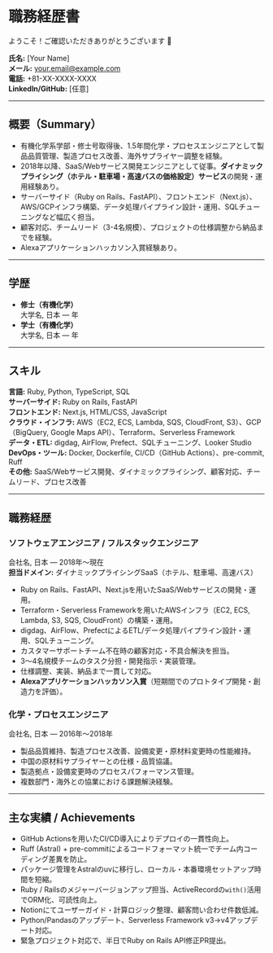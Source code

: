 # 職務経歴書
ようこそ！ご確認いただきありがとうございます :raised_hands:

**氏名:** [Your Name]  
**メール:** your.email@example.com  
**電話:** +81-XX-XXXX-XXXX  
**LinkedIn/GitHub:** [任意]  

---

## 概要（Summary）
- 有機化学系学部・修士号取得後、1.5年間化学・プロセスエンジニアとして製品品質管理、製造プロセス改善、海外サプライヤー調整を経験。  
- 2018年以降、SaaS/Webサービス開発エンジニアとして従事。**ダイナミックプライシング（ホテル・駐車場・高速バスの価格設定）サービス**の開発・運用経験あり。  
- サーバーサイド（Ruby on Rails、FastAPI）、フロントエンド（Next.js）、AWS/GCPインフラ構築、データ処理パイプライン設計・運用、SQLチューニングなど幅広く担当。  
- 顧客対応、チームリード（3-4名規模）、プロジェクトの仕様調整から納品までを経験。  
- Alexaアプリケーションハッカソン入賞経験あり。  

---

## 学歴
- **修士（有機化学）**  
  大学名, 日本 — 年  
- **学士（有機化学）**  
  大学名, 日本 — 年  

---

## スキル
**言語:** Ruby, Python, TypeScript, SQL  
**サーバーサイド:** Ruby on Rails, FastAPI  
**フロントエンド:** Next.js, HTML/CSS, JavaScript  
**クラウド・インフラ:** AWS（EC2, ECS, Lambda, SQS, CloudFront, S3）、GCP（BigQuery, Google Maps API）、Terraform、Serverless Framework  
**データ・ETL:** digdag, AirFlow, Prefect、SQLチューニング、Looker Studio  
**DevOps・ツール:** Docker, Dockerfile, CI/CD（GitHub Actions）、pre-commit, Ruff  
**その他:** SaaS/Webサービス開発、ダイナミックプライシング、顧客対応、チームリード、プロセス改善  

---

## 職務経歴

### ソフトウェアエンジニア / フルスタックエンジニア
会社名, 日本 — 2018年〜現在  
**担当ドメイン:** ダイナミックプライシングSaaS（ホテル、駐車場、高速バス）  
- Ruby on Rails、FastAPI、Next.jsを用いたSaaS/Webサービスの開発・運用。  
- Terraform・Serverless Frameworkを用いたAWSインフラ（EC2, ECS, Lambda, S3, SQS, CloudFront）の構築・運用。  
- digdag、AirFlow、PrefectによるETL/データ処理パイプライン設計・運用、SQLチューニング。  
- カスタマーサポートチーム不在時の顧客対応・不具合解決を担当。  
- 3〜4名規模チームのタスク分担・開発指示・実装管理。  
- 仕様調整、実装、納品まで一貫して対応。  
- **Alexaアプリケーションハッカソン入賞**（短期間でのプロトタイプ開発・創造力を評価）。  

### 化学・プロセスエンジニア
会社名, 日本 — 2016年〜2018年  
- 製品品質維持、製造プロセス改善、設備変更・原材料変更時の性能維持。  
- 中国の原材料サプライヤーとの仕様・品質協議。  
- 製造拠点・設備変更時のプロセスパフォーマンス管理。  
- 複数部門・海外との協業における課題解決経験。  

---

## 主な実績 / Achievements
- GitHub Actionsを用いたCI/CD導入によりデプロイの一貫性向上。  
- Ruff (Astral) + pre-commitによるコードフォーマット統一でチーム内コーディング差異を防止。  
- パッケージ管理をAstralのuvに移行し、ローカル・本番環境セットアップ時間を短縮。  
- Ruby / Railsのメジャーバージョンアップ担当、ActiveRecordの`with()`活用でORM化、可読性向上。  
- Notionにてユーザーガイド・計算ロジック整理、顧客問い合わせ件数低減。  
- Python/Pandasのアップデート、Serverless Framework v3→v4アップデート対応。  
- 緊急プロジェクト対応で、半日でRuby on Rails API修正PR提出。  
